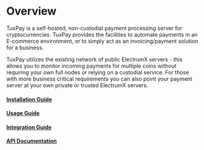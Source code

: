 # Overview

TuxPay is a self-hosted, non-custodial payment processing server for cryptocurrencies. TuxPay provides the facilities to
automate payments in an E-commerce environment, or to simply act as an invoicing/payment solution for a business.

TuxPay utilizes the existing network of public ElectrumX servers - this allows you to monitor incoming payments for
multiple coins without requiring your own full nodes or relying on a custodial service. For those with more business
critical requirements you can also point your payment server at your own private or trusted ElectrumX servers.

#### [Installation Guide](/installation)

#### [Usage Guide](/usage)

#### [Integration Guide](/integration)

#### [API Documentation](/redoc.html)
